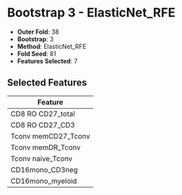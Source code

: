 # Bootstrap 3 - ElasticNet_RFE

- **Outer Fold**: 38
- **Bootstrap**: 3
- **Method**: ElasticNet_RFE
- **Fold Seed**: 81
- **Features Selected**: 7

## Selected Features

| Feature |
|---------|
| CD8 RO CD27_total |
| CD8 RO CD27_CD3 |
| Tconv memCD27_Tconv |
| Tconv memDR_Tconv |
| Tconv naive_Tconv |
| CD16mono_CD3neg |
| CD16mono_myeloid |
